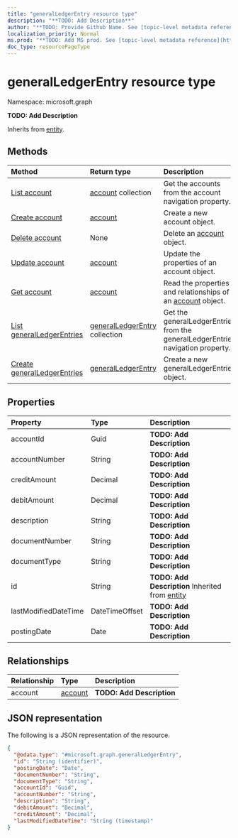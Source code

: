 ```yaml
---
title: "generalLedgerEntry resource type"
description: "**TODO: Add Description**"
author: "**TODO: Provide Github Name. See [topic-level metadata reference](https://msgo.azurewebsites.net/add/document/guidelines/metadata.html#topic-level-metadata)**"
localization_priority: Normal
ms.prod: "**TODO: Add MS prod. See [topic-level metadata reference](https://msgo.azurewebsites.net/add/document/guidelines/metadata.html#topic-level-metadata)**"
doc_type: resourcePageType
---
```


# generalLedgerEntry resource type


Namespace: microsoft.graph

**TODO: Add Description**


Inherits from [entity](../resources/entity.md).

## Methods
|Method|Return type|Description|
|:---|:---|:---|
|[List account](../api/generalledgerentry-list-account.md)|[account](../resources/account.md) collection|Get the accounts from the account navigation property.|
|[Create account](../api/generalledgerentry-post-account.md)|[account](../resources/account.md)|Create a new account object.|
|[Delete account](../api/generalledgerentry-delete-account.md)|None|Delete an [account](../resources/account.md) object.|
|[Update account](../api/generalledgerentry-update-account.md)|[account](../resources/account.md)|Update the properties of an account object.|
|[Get account](../api/account-get.md)|[account](../resources/account.md)|Read the properties and relationships of an [account](../resources/account.md) object.|
|[List generalLedgerEntries](../api/company-list-generalledgerentries.md)|[generalLedgerEntry](../resources/generalledgerentry.md) collection|Get the generalLedgerEntries from the generalLedgerEntries navigation property.|
|[Create generalLedgerEntries](../api/company-post-generalledgerentries.md)|[generalLedgerEntry](../resources/generalledgerentry.md)|Create a new generalLedgerEntries object.|

## Properties
|Property|Type|Description|
|:---|:---|:---|
|accountId|Guid|**TODO: Add Description**|
|accountNumber|String|**TODO: Add Description**|
|creditAmount|Decimal|**TODO: Add Description**|
|debitAmount|Decimal|**TODO: Add Description**|
|description|String|**TODO: Add Description**|
|documentNumber|String|**TODO: Add Description**|
|documentType|String|**TODO: Add Description**|
|id|String|**TODO: Add Description** Inherited from [entity](../resources/entity.md)|
|lastModifiedDateTime|DateTimeOffset|**TODO: Add Description**|
|postingDate|Date|**TODO: Add Description**|

## Relationships
|Relationship|Type|Description|
|:---|:---|:---|
|account|[account](../resources/account.md)|**TODO: Add Description**|

## JSON representation
The following is a JSON representation of the resource.
<!-- {
  "blockType": "resource",
  "keyProperty": "id",
  "@odata.type": "microsoft.graph.generalLedgerEntry",
  "baseType": "microsoft.graph.entity",
  "openType": false
}
-->
``` json
{
  "@odata.type": "#microsoft.graph.generalLedgerEntry",
  "id": "String (identifier)",
  "postingDate": "Date",
  "documentNumber": "String",
  "documentType": "String",
  "accountId": "Guid",
  "accountNumber": "String",
  "description": "String",
  "debitAmount": "Decimal",
  "creditAmount": "Decimal",
  "lastModifiedDateTime": "String (timestamp)"
}
```


